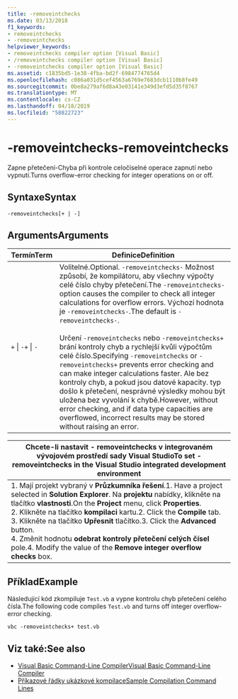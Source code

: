```yaml
---
title: -removeintchecks
ms.date: 03/13/2018
f1_keywords:
- removeintchecks
- -removeintchecks
helpviewer_keywords:
- removeintchecks compiler option [Visual Basic]
- /removeintchecks compiler option [Visual Basic]
- -removeintchecks compiler option [Visual Basic]
ms.assetid: c1835bd5-1e38-4fba-bd2f-6984774765d4
ms.openlocfilehash: c086a031d5cef4563a6769e7683dcb1110b8fe49
ms.sourcegitcommit: 0be8a279af6d8a43e03141e349d3efd5d35f8767
ms.translationtype: MT
ms.contentlocale: cs-CZ
ms.lasthandoff: 04/18/2019
ms.locfileid: "58822723"
---
```

# <a name="-removeintchecks"></a><span data-ttu-id="eef3c-102">-removeintchecks</span><span class="sxs-lookup"><span data-stu-id="eef3c-102">-removeintchecks</span></span>
<span data-ttu-id="eef3c-103">Zapne přetečení-Chyba při kontrole celočíselné operace zapnutí nebo vypnutí.</span><span class="sxs-lookup"><span data-stu-id="eef3c-103">Turns overflow-error checking for integer operations on or off.</span></span>  
  
## <a name="syntax"></a><span data-ttu-id="eef3c-104">Syntaxe</span><span class="sxs-lookup"><span data-stu-id="eef3c-104">Syntax</span></span>  
  
```  
-removeintchecks[+ | -]  
```  
  
## <a name="arguments"></a><span data-ttu-id="eef3c-105">Arguments</span><span class="sxs-lookup"><span data-stu-id="eef3c-105">Arguments</span></span>  
  
|<span data-ttu-id="eef3c-106">Termín</span><span class="sxs-lookup"><span data-stu-id="eef3c-106">Term</span></span>|<span data-ttu-id="eef3c-107">Definice</span><span class="sxs-lookup"><span data-stu-id="eef3c-107">Definition</span></span>|  
|---|---|  
|<span data-ttu-id="eef3c-108">`+` &#124; `-`</span><span class="sxs-lookup"><span data-stu-id="eef3c-108">`+` &#124; `-`</span></span>|<span data-ttu-id="eef3c-109">Volitelné.</span><span class="sxs-lookup"><span data-stu-id="eef3c-109">Optional.</span></span> <span data-ttu-id="eef3c-110">`-removeintchecks-` Možnost způsobí, že kompilátoru, aby všechny výpočty celé číslo chyby přetečení.</span><span class="sxs-lookup"><span data-stu-id="eef3c-110">The `-removeintchecks-` option causes the compiler to check all integer calculations for overflow errors.</span></span> <span data-ttu-id="eef3c-111">Výchozí hodnota je `-removeintchecks-`.</span><span class="sxs-lookup"><span data-stu-id="eef3c-111">The default is `-removeintchecks-`.</span></span><br /><br /> <span data-ttu-id="eef3c-112">Určení `-removeintchecks` nebo `-removeintchecks+` brání kontroly chyb a rychlejší kvůli výpočtům celé číslo.</span><span class="sxs-lookup"><span data-stu-id="eef3c-112">Specifying `-removeintchecks` or `-removeintchecks+` prevents error checking and can make integer calculations faster.</span></span> <span data-ttu-id="eef3c-113">Ale bez kontroly chyb, a pokud jsou datové kapacity. typ došlo k přetečení, nesprávné výsledky mohou být uložena bez vyvolání k chybě.</span><span class="sxs-lookup"><span data-stu-id="eef3c-113">However, without error checking, and if data type capacities are overflowed, incorrect results may be stored without raising an error.</span></span>|  
  
|<span data-ttu-id="eef3c-114">Chcete-li nastavit - removeintchecks v integrovaném vývojovém prostředí sady Visual Studio</span><span class="sxs-lookup"><span data-stu-id="eef3c-114">To set -removeintchecks in the Visual Studio integrated development environment</span></span>|  
|---|  
|<span data-ttu-id="eef3c-115">1.  Mají projekt vybraný v **Průzkumníka řešení**.</span><span class="sxs-lookup"><span data-stu-id="eef3c-115">1.  Have a project selected in **Solution Explorer**.</span></span> <span data-ttu-id="eef3c-116">Na **projektu** nabídky, klikněte na tlačítko **vlastnosti**.</span><span class="sxs-lookup"><span data-stu-id="eef3c-116">On the **Project** menu, click **Properties**.</span></span> <br /><span data-ttu-id="eef3c-117">2.  Klikněte na tlačítko **kompilaci** kartu.</span><span class="sxs-lookup"><span data-stu-id="eef3c-117">2.  Click the **Compile** tab.</span></span><br /><span data-ttu-id="eef3c-118">3.  Klikněte na tlačítko **Upřesnit** tlačítko.</span><span class="sxs-lookup"><span data-stu-id="eef3c-118">3.  Click the **Advanced** button.</span></span><br /><span data-ttu-id="eef3c-119">4.  Změnit hodnotu **odebrat kontroly přetečení celých čísel** pole.</span><span class="sxs-lookup"><span data-stu-id="eef3c-119">4.  Modify the value of the **Remove integer overflow checks** box.</span></span>|  
  
## <a name="example"></a><span data-ttu-id="eef3c-120">Příklad</span><span class="sxs-lookup"><span data-stu-id="eef3c-120">Example</span></span>  
 <span data-ttu-id="eef3c-121">Následující kód zkompiluje `Test.vb` a vypne kontrolu chyb přetečení celého čísla.</span><span class="sxs-lookup"><span data-stu-id="eef3c-121">The following code compiles `Test.vb` and turns off integer overflow-error checking.</span></span>  
  
```console
vbc -removeintchecks+ test.vb  
```  
  
## <a name="see-also"></a><span data-ttu-id="eef3c-122">Viz také:</span><span class="sxs-lookup"><span data-stu-id="eef3c-122">See also</span></span>

- [<span data-ttu-id="eef3c-123">Visual Basic Command-Line Compiler</span><span class="sxs-lookup"><span data-stu-id="eef3c-123">Visual Basic Command-Line Compiler</span></span>](../../../visual-basic/reference/command-line-compiler/index.md)
- [<span data-ttu-id="eef3c-124">Příkazové řádky ukázkové kompilace</span><span class="sxs-lookup"><span data-stu-id="eef3c-124">Sample Compilation Command Lines</span></span>](../../../visual-basic/reference/command-line-compiler/sample-compilation-command-lines.md)
